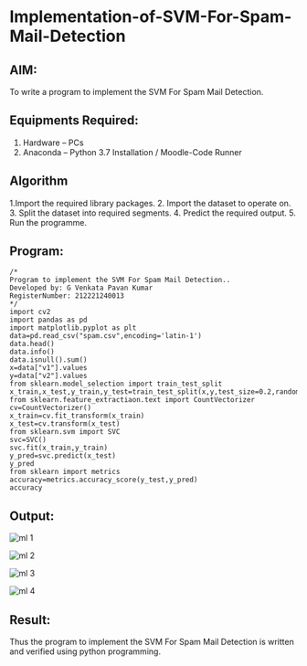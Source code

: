 # Implementation-of-SVM-For-Spam-Mail-Detection

## AIM:
To write a program to implement the SVM For Spam Mail Detection.

## Equipments Required:
1. Hardware – PCs
2. Anaconda – Python 3.7 Installation / Moodle-Code Runner

## Algorithm
1.Import the required library packages.
2. Import the dataset to operate on.
3. Split the dataset into required segments.
4. Predict the required output.
5. Run the programme.

## Program:
```
/*
Program to implement the SVM For Spam Mail Detection..
Developed by: G Venkata Pavan Kumar
RegisterNumber: 212221240013
*/
import cv2
import pandas as pd
import matplotlib.pyplot as plt
data=pd.read_csv("spam.csv",encoding='latin-1')
data.head()
data.info()
data.isnull().sum()
x=data["v1"].values
y=data["v2"].values
from sklearn.model_selection import train_test_split
x_train,x_test,y_train,y_test=train_test_split(x,y,test_size=0.2,random_state=0)
from sklearn.feature_extractiaon.text import CountVectorizer
cv=CountVectorizer()
x_train=cv.fit_transform(x_train)
x_test=cv.transform(x_test)
from sklearn.svm import SVC
svc=SVC()
svc.fit(x_train,y_train)
y_pred=svc.predict(x_test)
y_pred
from sklearn import metrics
accuracy=metrics.accuracy_score(y_test,y_pred)
accuracy
```

## Output:
![ml 1](https://user-images.githubusercontent.com/94827772/173217467-9faabb90-4d8b-45af-86e7-760e800677f0.png)

![ml 2](https://user-images.githubusercontent.com/94827772/173217466-67e86818-d947-43ea-b0ff-eaaae9f07307.png)

![ml 3](https://user-images.githubusercontent.com/94827772/173217465-388c7afb-4241-49bb-86f0-87d45d2d98ff.png)

![ml 4](https://user-images.githubusercontent.com/94827772/173217462-dfeec9d5-55f1-47e3-b5b7-7241fad5f0c7.png)

## Result:
Thus the program to implement the SVM For Spam Mail Detection is written and verified using python programming.
